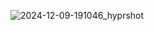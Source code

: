 ![2024-12-09-191046_hyprshot](https://github.com/user-attachments/assets/d56b12bd-f315-4a3f-abef-1c3c94196b1b)
